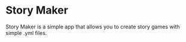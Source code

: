 # Story Maker

Story Maker is a simple app that allows you to create story games with simple .yml files.

